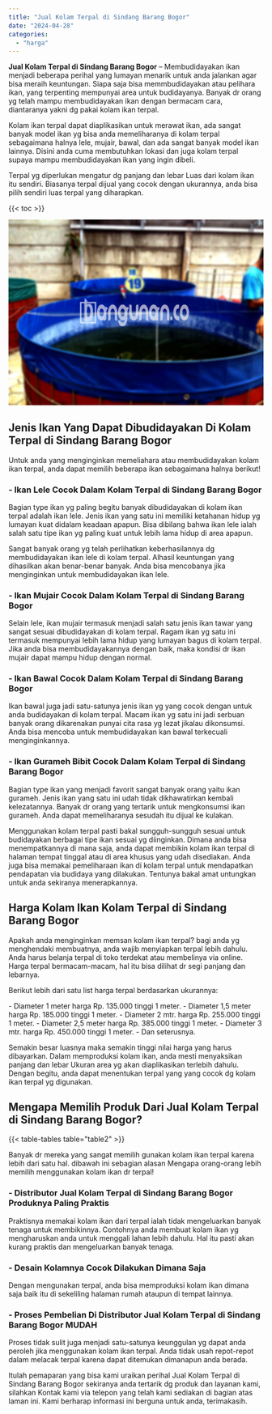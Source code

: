 ```yaml
---
title: "Jual Kolam Terpal di Sindang Barang Bogor"
date: "2024-04-28"
categories: 
  - "harga"
---
```


**Jual Kolam Terpal di Sindang Barang Bogor** – Membudidayakan ikan menjadi beberapa perihal yang lumayan menarik untuk anda jalankan agar bisa meraih keuntungan. Siapa saja bisa memmbudidayakan atau pelihara ikan, yang terpenting mempunyai area untuk budidayanya. Banyak dr orang yg telah mampu membudidayakan ikan dengan bermacam cara, diantaranya yakni dg pakai kolam ikan terpal.

Kolam ikan terpal dapat diaplikasikan untuk merawat ikan, ada sangat banyak model ikan yg bisa anda memeliharanya di kolam terpal sebagaimana halnya lele, mujair, bawal, dan ada sangat banyak model ikan lainnya. Disini anda cuma membutuhkan lokasi dan juga kolam terpal supaya mampu membudidayakan ikan yang ingin dibeli.

Terpal yg diperlukan mengatur dg panjang dan lebar Luas dari kolam ikan itu sendiri. Biasanya terpal dijual yang cocok dengan ukurannya, anda bisa pilih sendiri luas terpal yang diharapkan.

{{< toc >}}

![Jual Kolam Terpal di Sindang Barang Bogor](/images/jual-kolam-terpal-31.png)

## Jenis Ikan Yang Dapat Dibudidayakan Di Kolam Terpal di Sindang Barang Bogor

Untuk anda yang menginginkan memeliahara atau membudidayakan kolam ikan terpal, anda dapat memilih beberapa ikan sebagaimana halnya berikut!

### \- Ikan Lele Cocok Dalam Kolam Terpal di Sindang Barang Bogor

Bagian type ikan yg paling begitu banyak dibudidayakan di kolam ikan terpal adalah ikan lele. Jenis ikan yang satu ini memiliki ketahanan hidup yg lumayan kuat didalam keadaan apapun. Bisa dibilang bahwa ikan lele ialah salah satu tipe ikan yg paling kuat untuk lebih lama hidup di area apapun.

Sangat banyak orang yg telah perlihatkan keberhasilannya dg membudidayakan ikan lele di kolam terpal. Alhasil keuntungan yang dihasilkan akan benar-benar banyak. Anda bisa mencobanya jika menginginkan untuk membudidayakan ikan lele.

### \- Ikan Mujair Cocok Dalam Kolam Terpal di Sindang Barang Bogor

Selain lele, ikan mujair termasuk menjadi salah satu jenis ikan tawar yang sangat sesuai dibudidayakan di kolam terpal. Ragam ikan yg satu ini termasuk mempunyai lebih lama hidup yang lumayan bagus di kolam terpal. Jika anda bisa membudidayakannya dengan baik, maka kondisi dr ikan mujair dapat mampu hidup dengan normal.

### \- Ikan Bawal Cocok Dalam Kolam Terpal di Sindang Barang Bogor

Ikan bawal juga jadi satu-satunya jenis ikan yg yang cocok dengan untuk anda budidayakan di kolam terpal. Macam ikan yg satu ini jadi serbuan banyak orang dikarenakan punyai cita rasa yg lezat jikalau dikonsumsi. Anda bisa mencoba untuk membudidayakan kan bawal terkecuali menginginkannya.

### \- Ikan Gurameh Bibit Cocok Dalam Kolam Terpal di Sindang Barang Bogor

Bagian type ikan yang menjadi favorit sangat banyak orang yaitu ikan gurameh. Jenis ikan yang satu ini udah tidak dikhawatirkan kembali kelezatannya. Banyak dr orang yang tertarik untuk mengkonsumsi ikan gurameh. Anda dapat memeliharanya sesudah itu dijual ke kulakan.

Menggunakan kolam terpal pasti bakal sungguh-sungguh sesuai untuk budidayakan berbagai tipe ikan sesuai yg diinginkan. Dimana anda bisa menempatkannya di mana saja, anda dapat membikin kolam ikan terpal di halaman tempat tinggal atau di area khusus yang udah disediakan. Anda juga bisa memakai pemeliharaan ikan di kolam terpal untuk mendapatkan pendapatan via budidaya yang dilakukan. Tentunya bakal amat untungkan untuk anda sekiranya menerapkannya.

## Harga Kolam Ikan Kolam Terpal di Sindang Barang Bogor

Apakah anda menginginkan memsan kolam ikan terpal? bagi anda yg menghendaki membuatnya, anda wajib menyiapkan terpal lebih dahulu. Anda harus belanja terpal di toko terdekat atau membelinya via online. Harga terpal bermacam-macam, hal itu bisa dilihat dr segi panjang dan lebarnya.

Berikut lebih dari satu list harga terpal berdasarkan ukurannya:

\- Diameter 1 meter harga Rp. 135.000 tinggi 1 meter. - Diameter 1,5 meter harga Rp. 185.000 tinggi 1 meter. - Diameter 2 mtr. harga Rp. 255.000 tinggi 1 meter. - Diameter 2,5 meter harga Rp. 385.000 tinggi 1 meter. - Diameter 3 mtr. harga Rp. 450.000 tinggi 1 meter. - Dan seterusnya.

Semakin besar luasnya maka semakin tinggi nilai harga yang harus dibayarkan. Dalam memproduksi kolam ikan, anda mesti menyaksikan panjang dan lebar Ukuran area yg akan diaplikasikan terlebih dahulu. Dengan begitu, anda dapat menentukan terpal yang yang cocok dg kolam ikan terpal yg digunakan.

## Mengapa Memilih Produk Dari Jual Kolam Terpal di Sindang Barang Bogor?

{{< table-tables table="table2" >}}

Banyak dr mereka yang sangat memilih gunakan kolam ikan terpal karena lebih dari satu hal. dibawah ini sebagian alasan Mengapa orang-orang lebih memilih menggunakan kolam ikan dr terpal!

### \- Distributor Jual Kolam Terpal di Sindang Barang Bogor Produknya Paling Praktis

Praktisnya memakai kolam ikan dari terpal ialah tidak mengeluarkan banyak tenaga untuk membikinnya. Contohnya anda membuat kolam ikan yg mengharuskan anda untuk menggali lahan lebih dahulu. Hal itu pasti akan kurang praktis dan mengeluarkan banyak tenaga.

### \- Desain Kolamnya Cocok Dilakukan Dimana Saja

Dengan mengunakan terpal, anda bisa memproduksi kolam ikan dimana saja baik itu di sekeliling halaman rumah ataupun di tempat lainnya.

### \- Proses Pembelian Di Distributor Jual Kolam Terpal di Sindang Barang Bogor MUDAH

Proses tidak sulit juga menjadi satu-satunya keunggulan yg dapat anda peroleh jika menggunakan kolam ikan terpal. Anda tidak usah repot-repot dalam melacak terpal karena dapat ditemukan dimanapun anda berada.

Itulah pemaparan yang bisa kami uraikan perihal Jual Kolam Terpal di Sindang Barang Bogor sekiranya anda tertarik dg produk dan layanan kami, silahkan Kontak kami via telepon yang telah kami sediakan di bagian atas laman ini. Kami berharap informasi ini berguna untuk anda, terimakasih.
